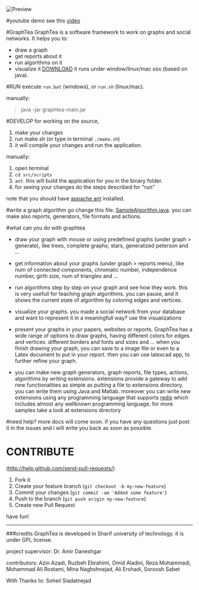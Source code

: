 ![Preview](http://github.com/graphtheorysoftware/GraphTea/raw/master/presentation/peterson.png)

#youtube demo
see this [video](http://www.youtube.com/watch?v=0gblxDCNsmY)

#GraphTea
GraphTea is a software framework to work on graphs and social networks. 
It helps you to:
- draw a graph
- get reports about it
- run algorithms on it
- visualize it
[DOWNLOAD](https://github.com/graphtheorysoftware/GraphTea/zipball/master)
it runs under window/linux/mac osx (based on java).

#RUN
execute `run.bat` (windows), or `run.sh` (linux/mac).

manually:
> java -jar graphtea-main.jar

#DEVELOP
for working on the source, 

1. make your changes
2. run make.sh (or type in terminal `./make.sh`)
3. it will compile your changes and run the application.


manually:

1. open terminal
2. `cd src/scripts`
3. `ant`. this will build the application for you in the binary folder.
4. for seeing your changes do the steps described for "run"

note that you should have [appache ant](http://ant.apache.org/) installed.

#write a graph algorithm
go change this file: [SampleAlgorithm.java](http://github.com/graphtheorysoftware/GraphTea/raw/master/src/graphtea/extensions/algorithms/SampleAlgorithm.java).
you can make also reports, generators, file formats and actions.

#what can you do with graphtea

* draw your graph with mouse or using predefined graphs (under graph > generate), like trees, complete graphs, stars, generalized peterson and ...
* get information about your graphs (under graph > reports menu), like num of connected components, chromatic number, independence number, girth size, num of triangles and ...
* run algorithms step by step on your graph and see how they work. this is very usefull for teaching graph algorithms. you can pause, and it shows the current state of algorithm by coloring edges and vertices.
* visualize your graphs. you made a social network from your database and want to represent it in a meaningfull way? use the visualizations
* present your graphs in your papers, websites or reports. GraphTea has a wide range of options to draw graphs, having different colors for edges and vertices. different borders and fonts and sizes and ... when you finish drawing your graph, you can save to a image file or even to a Latex document to put in your report. then you can use latexcad app, to further refine your graph.

* you can make new graph generators, graph reports, file types, actions, algorithms by writing extensions. extensions provide a gateway to add new functionalities as simple as putting a file to extensions directory. you can write them using Java and Matlab. moreover you can write new extensions using any programming language that supports [redis](http://redis.io/clients) which includes almost any wellknown programming language. for more samples take a look at extensions directory

#need help?
more docs will come soon. if you have any questions just post it in the issues and i will write you back as soon as possible.

# CONTRIBUTE
(http://help.github.com/send-pull-requests/)

1. Fork it
2. Create your feature branch (`git checkout -b my-new-feature`)
3. Commit your changes (`git commit -am 'Added some feature'`)
4. Push to the branch (`git push origin my-new-feature`)
5. Create new Pull Request

have fun!





---
###credits
GraphTea is developed in Sharif university of technology. it is under GPL license.

project supervisor:
Dr. Amir Daneshgar

contributors:
Azin Azadi,
Ruzbeh Ebrahimi,
Omid Aladini,
Reza Mohammadi,
Mohammad Ali Rostami,
Mina Naghshnejad,
Ali Ershadi,
Soroosh Sabet

With Thanks to: Soheil Siadatnejad
